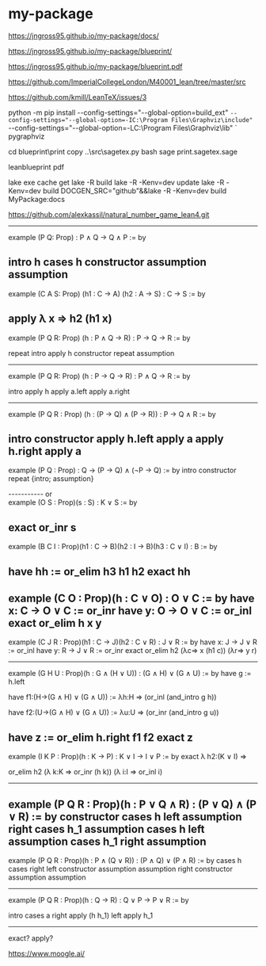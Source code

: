 # my-package

https://jngross95.github.io/my-package/docs/

https://jngross95.github.io/my-package/blueprint/

https://jngross95.github.io/my-package/blueprint.pdf


https://github.com/ImperialCollegeLondon/M40001_lean/tree/master/src

https://github.com/kmill/LeanTeX/issues/3


python -m pip install --config-settings="--global-option=build_ext" `
                      --config-settings="--global-option=-IC:\Program Files\Graphviz\include" `
                      --config-settings="--global-option=-LC:\Program Files\Graphviz\lib" `
                      pygraphviz


cd blueprint\print
copy ..\src\sagetex.py
bash sage print.sagetex.sage
                      

leanblueprint pdf

lake exe cache get
lake -R build
lake -R -Kenv=dev update
lake -R -Kenv=dev build
DOCGEN_SRC="github"&&lake -R -Kenv=dev build MyPackage:docs

https://github.com/alexkassil/natural_number_game_lean4.git








--------
example (P Q: Prop) : P ∧ Q → Q ∧ P := by

intro h
cases h
constructor
assumption
assumption
--------
example (C A S: Prop) (h1 : C → A) (h2 : A → S) : C → S := by

apply λ x => h2 (h1 x)
-----------

example (P Q R: Prop) (h : P ∧ Q → R) : P → Q → R := by

repeat intro
apply h
constructor
repeat assumption 

------

example (P Q R: Prop) (h : P → Q → R) : P ∧ Q → R := by

intro 
apply h
apply a.left
apply a.right

------------
example (P Q R : Prop) (h : (P → Q) ∧ (P → R)) : P → Q ∧ R := by

intro
constructor
apply h.left
apply a
apply h.right
apply a
-------------

example (P Q : Prop) : Q → (P → Q) ∧ (¬P → Q) := by
intro
constructor
repeat {intro; assumption}

-----------   or   
example (O S : Prop)(s : S) : K ∨ S := by

exact or_inr s
----------
example (B C I : Prop)(h1 : C → B)(h2 : I → B)(h3 : C ∨ I) : B := by

have hh := or_elim h3 h1 h2
exact hh
---------------
example (C O : Prop)(h : C ∨ O) : O ∨ C := by
have x: C → O ∨ C := or_inr
have y: O → O ∨ C := or_inl
exact or_elim h x y 
-----------
example (C J R : Prop)(h1 : C → J)(h2 : C ∨ R) : J ∨ R := by
have x: J → J ∨ R := or_inl
have y: R → J ∨ R := or_inr
exact or_elim h2 (λc=> x (h1 c)) (λr=> y r) 

----
example (G H U : Prop)(h : G ∧ (H ∨ U)) : (G ∧ H) ∨ (G ∧ U) := by
have g := h.left


have f1:(H->(G ∧ H) ∨ (G ∧ U)) := λh:H => (or_inl (and_intro g h))

have f2:(U->(G ∧ H) ∨ (G ∧ U)) := λu:U => (or_inr (and_intro g u))

have z := or_elim h.right  f1 f2
exact z
---------
example (I K P : Prop)(h : K → P) : K ∨ I → I ∨ P := by
exact λ h2:(K ∨ I) => 
 
   or_elim h2 (λ k:K => or_inr (h k))  (λ i:I => or_inl i)

-----------------------
example (P Q R : Prop)(h : P ∨ Q ∧ R) : (P ∨ Q) ∧ (P ∨ R) := by
constructor
cases h
left
assumption
right
cases h_1
assumption
cases h
left 
assumption
cases h_1
right
assumption
----------------
example (P Q R : Prop)(h : P ∧ (Q ∨ R)) : (P ∧ Q) ∨ (P ∧ R) := by
cases h
cases right
left
constructor
assumption
assumption
right
constructor
assumption
assumption

----------------
example (P Q R : Prop)(h : Q → R) : Q ∨ P → P ∨ R := by

intro
cases a
right
apply (h h_1)
left
apply h_1


----

exact? 
apply?

https://www.moogle.ai/
